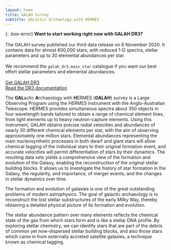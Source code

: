 ```yaml
---
layout: home
title: GALAH Survey
subtitle: GALactic Archeology with HERMES
---
```


{: .box-error}
**Want to start working right now with GALAH DR3?**<br/><br/>
The GALAH survey published our third data release on 6 November 2020. It contains data for almost 600,000 stars, with reduced 1-D spectra, stellar parameters and up to 30 elemental abundances per star.<br/><br/>
We recommend the `galah_dr3.main_star` catalogue if you want our best effort stellar parameters and elemental abundances.
<br/><br/>
<a class="btn btn-success btn-lg get-started-btn center" href="dr3/get_the_catalogues/#getting-the-catalogues"><i class="fa fa-download"></i> Get GALAH DR3</a><br/>
<a class="btn btn-info btn-lg get-started-btn center" href="dr3/overview"><i class="fa fa-book"></i> Read the DR3 documentation</a>

<!-- This catalogue can be [directly downloaded from here](https://cloud.datacentral.org.au/teamdata/GALAH/public/GALAH_DR3) with the name `GALAH_DR3_main_allstar_v2.fits`.<br/><br/>
Please read our [best practices for using GALAH DR3](dr3/using_the_data).

<div class="box-error">
<h3>Want to start working with GALAH data?</h3>


<p>Our recommended table of stellar parameters is <code>GALAH_DR3_main_allstar_v2.fits</code>.</p>




</div> -->

The **GAL**actic **A**rchaeology with **H**ERMES (**GALAH**) survey is a Large Observing Program using the HERMES instrument with the Anglo-Australian Telescope. HERMES provides simultaneous spectra about 350 objects in four wavelength bands tailored to obtain a range of chemical element lines, from light elements up to heavy neutron-capture elements. Using this instrument, GALAH obtains precise radial velocities and abundances of nearly 30 different chemical elements per star, with the aim of observing approximately one million stars. Elemental abundances representing the main nucleosynthetic processes in both dwarf and giant stars will allow chemical tagging of the individual stars to their original formation event, and accurate velocities will permit differentiation of stars by their dynamics. The resulting data sets yields a comprehensive view of the formation and evolution of the Galaxy, enabling the reconstruction of the original stellar building blocks. It allows us to investigate the history of star formation in the Galaxy, the regularity, and importance, of merger events, and the changes in stellar dynamics over time.

The formation and evolution of galaxies is one of the great outstanding problems of modern astrophysics. The goal of galactic archaeology is to reconstruct the lost stellar substructures of the early Milky Way, thereby obtaining a detailed physical picture of its formation and evolution.

The stellar abundance pattern over many elements reflects the chemical state of the gas from which stars form and is like a stellar DNA profile. By exploring stellar chemistry, we can identify stars that are part of the debris of common yet now-dispersed stellar building blocks, and also those stars which came in from externally accreted satellite galaxies, a technique known as chemical tagging.
